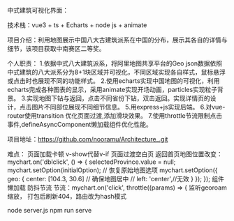 中式建筑可视化界面：																

技术栈：vue3 + ts + Echarts + node js + animate

项目介绍：利用地图展示中国八大古建筑派系在中国的分布，展示其各自的详情与细节，该项目获取中南赛区二等奖。

个人职责：
1.依据中式八大建筑派系，将阿里地图共享平台的Geo json数据依照中式建筑的八大派系分为8+1块区域并可视化，不同区域实现各自样式，鼠标悬浮或点击时也展现不同的功能样式。
2.使用echarts实现中国地图的可视化，利用echarts完成各种图表的显示，采用animate实现开场动画，particles实现粒子背景。
3.实现地图下钻与返回，点击不同省份下钻，双击返回。实现详情页的设计，点击图片不同部位展现不同细节信息。
5.用express+js实现后端。
6.对vue-router使用transition 优化页面过渡,添加滑块效果。
7.使用throttle节流限制点击事件,defineAsyncComponent懒加载组件优化性能。

项目地址：https://github.com/nooramu/Architecture_.git


难点：
页面加载卡顿  v-show代替v-if
页面过渡空白页 
返回首页地图位置改变：
                mychart.on('dblclick', () => {
                    selectedProvince.value = null;
                    mychart.setOption(initialOption); // 恢复原始地图选项
                    mychart.setOption({
                        geo: {
                            center: [104.3, 30.6] // 确保地图居中
                            // left: 'center',//无效
                        }
                    });
                });
组件懒加载
防抖节流
节流：mychart.on('click', throttle((params) => {
监听georoam缩放，
打包后刷新404，路由改为hash模式

node server.js
npm run serve